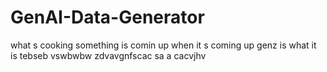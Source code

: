 # GenAI-Data-Generator
what s cooking
something is comin up
when it s coming up
genz is what it is
tebseb
vswbwbw
zdvavgnfscac
 sa a
cacvjhv

